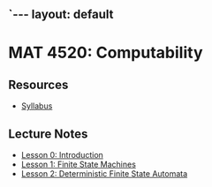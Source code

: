 `---
layout: default
---

# MAT 4520: Computability

## Resources

* [Syllabus](syllabus.html)

## Lecture Notes

* [Lesson 0: Introduction](lesson0.html)
* [Lesson 1: Finite State Machines](lesson1.html)
* [Lesson 2: Deterministic Finite State Automata](lesson2.html)
